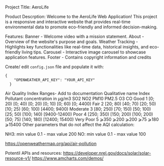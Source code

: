 
Project Title: 
AeroLife 

Product Descrption: 
Welcome to the AeroLife Web Application! This project is a responsive and interactive website that provides real-time environmental data to promote eco-friendly and informed decision-making.

Features:
Banner - Welcome video with a mission statement.
About - Overview of the website's purpose and goals.
Weather Tracking - Highlights key functionalities like real-time data, historical insights, and eco-friendly living tips.
Carousel - Interactive image carousel to showcase application features.
Footer - Contains copyright information and credits

Create/ edit `config.json` file and populate it with:

```
{
    "OPENWEATHER_API_KEY": "YOUR_API_KEY"
  }
```

Air Quality Index Ranges- Add to documentation
Qualitative name	Index	Pollutant concentration in μg/m3
SO2	NO2	PM10	PM2.5	O3	CO
Good	1	[0; 20)	[0; 40)	[0; 20)	[0; 10)	[0; 60)	[0; 4400)
Fair	2	[20; 80)	[40; 70)	[20; 50)	[10; 25)	[60; 100)	[4400; 9400)
Moderate	3	[80; 250)	[70; 150)	[50; 100)	[25; 50)	[100; 140)	[9400-12400)
Poor	4	[250; 350)	[150; 200)	[100; 200)	[50; 75)	[140; 180)	[12400; 15400)
Very Poor	5	⩾350	⩾200	⩾200	⩾75	⩾180	⩾15400
Other parameters that do not affect the AQI calculation:

NH3: min value 0.1 - max value 200
NO: min value 0.1 - max value 100

https://openweathermap.org/api/air-pollution

Potentil APIs and resources:
https://developer.nrel.gov/docs/solar/solar-resource-v1/
https://www.amcharts.com/demos/
